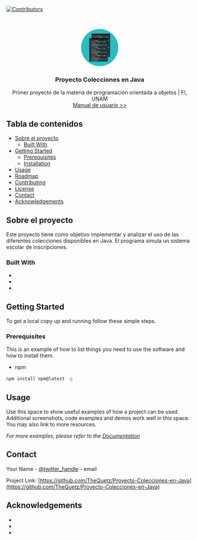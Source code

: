 <!--
*** Thanks for checking out this README Template. If you have a suggestion that would
*** make this better, please fork the Proyecto-Colecciones-en-Java and create a pull request or simply open
*** an issue with the tag "enhancement".
*** Thanks again! Now go create something AMAZING! :D
***
***
***
*** To avoid retyping too much info. Do a search and replace for the following:
*** TheQuetz, Proyecto-Colecciones-en-Java, twitter_handle, email
-->





<!-- PROJECT SHIELDS -->
<!--
*** I'm using markdown "reference style" links for readability.
*** Reference links are enclosed in brackets [ ] instead of parentheses ( ).
*** See the bottom of this document for the declaration of the reference variables
*** for contributors-url, forks-url, etc. This is an optional, concise syntax you may use.
*** https://www.markdownguide.org/basic-syntax/#reference-style-links
-->
[![Contributors][contributors-shield]][contributors-url]

<!-- PROJECT LOGO -->
<br />
<p align="center">
  <a href="https://github.com/TheQuetz/Proyecto-Colecciones-en-Java">
    <img src="images/logo.png" alt="Logo" width="100" height="100">
  </a>

  <h3 align="center">Proyecto Colecciones en Java</h3>

  <p align="center">
    Primer proyecto de la materia de programación orientada a objetos | FI, UNAM
    <br />
    <a href="https://thequetz.github.io/Proyecto-Colecciones-en-Java/">Manual de usuario >></a>
  </p>
</p>



<!-- TABLE OF CONTENTS -->
## Tabla de contenidos

* [Sobre el proyecto](#sobre-el-proyecto)
  * [Built With](#built-with)
* [Getting Started](#getting-started)
  * [Prerequisites](#prerequisites)
  * [Installation](#installation)
* [Usage](#usage)
* [Roadmap](#roadmap)
* [Contributing](#contributing)
* [License](#license)
* [Contact](#contact)
* [Acknowledgements](#acknowledgements)



<!-- ABOUT THE PROJECT -->
## Sobre el proyecto
  Este proyecto tiene como objetivo implementar y analizar el uso de las diferentes colecciones disponibles en Java. El programa simula un sistema escolar de inscripciones. 

### Built With

* []()
* []()
* []()



<!-- GETTING STARTED -->
## Getting Started

To get a local copy up and running follow these simple steps.

### Prerequisites

This is an example of how to list things you need to use the software and how to install them.
* npm
```sh
npm install npm@latest -g
```





<!-- USAGE EXAMPLES -->
## Usage

Use this space to show useful examples of how a project can be used. Additional screenshots, code examples and demos work well in this space. You may also link to more resources.

_For more examples, please refer to the [Documentation](https://example.com)_



<!-- CONTACT -->
## Contact

Your Name - [@twitter_handle](https://twitter.com/twitter_handle) - email

Project Link: [https://github.com/TheQuetz/Proyecto-Colecciones-en-Java](https://github.com/TheQuetz/Proyecto-Colecciones-en-Java)



<!-- ACKNOWLEDGEMENTS -->
## Acknowledgements

* []()
* []()
* []()





<!-- MARKDOWN LINKS & IMAGES -->
<!-- https://www.markdownguide.org/basic-syntax/#reference-style-links -->
[contributors-shield]: https://img.shields.io/github/contributors/TheQuetz/Proyecto-Colecciones-en-Java.svg?style=flat-square
[contributors-url]: https://github.com/TheQuetz/Proyecto-Colecciones-en-Java/graphs/contributors
[forks-shield]: https://img.shields.io/github/forks/TheQuetz/Proyecto-Colecciones-en-Java.svg?style=flat-square
[forks-url]: https://github.com/TheQuetz/Proyecto-Colecciones-en-Java/network/members
[stars-shield]: https://img.shields.io/github/stars/TheQuetz/Proyecto-Colecciones-en-Java.svg?style=flat-square
[stars-url]: https://github.com/TheQuetz/Proyecto-Colecciones-en-Java/stargazers
[issues-shield]: https://img.shields.io/github/issues/TheQuetz/Proyecto-Colecciones-en-Java.svg?style=flat-square
[issues-url]: https://github.com/TheQuetz/Proyecto-Colecciones-en-Java/issues
[license-shield]: https://img.shields.io/github/license/TheQuetz/Proyecto-Colecciones-en-Java.svg?style=flat-square
[license-url]: https://github.com/TheQuetz/Proyecto-Colecciones-en-Java/blob/master/LICENSE.txt
[linkedin-shield]: https://img.shields.io/badge/-LinkedIn-black.svg?style=flat-square&logo=linkedin&colorB=555
[linkedin-url]: https://linkedin.com/in/TheQuetz
[product-screenshot]: images/screenshot.png
